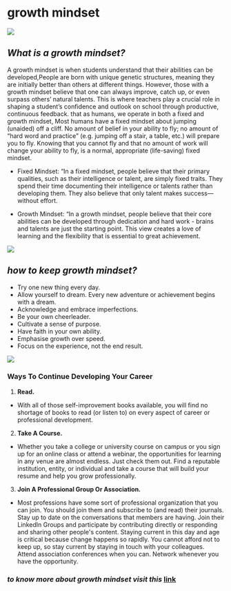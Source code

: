 # **growth mindset**

![](https://its.bconglobal.com/Portals/2/Images/resources-images/white-paper-2002/growth%20mindset%201.jpg?ver=2020-10-16-024745-400)

## *What is a growth mindset?*
A growth mindset is when students understand that their abilities can be developed,People are born with unique genetic structures, meaning they are initially better than others at different things. However, those with a growth mindset believe that one can always improve, catch up, or even surpass others’ natural talents. 
This is where teachers play a crucial role in shaping a student’s confidence and outlook on school through productive, continuous feedback. 
that as humans, we operate in both a fixed and growth mindset, Most humans have a fixed mindset about jumping (unaided) off a cliff. 
 No amount of belief in your ability to fly; no amount of “hard word and practice” (e.g. jumping off a stair, a table, etc.) will prepare you to fly.
 Knowing that you cannot fly and that no amount of work will change your ability to fly, is a normal, appropriate (life-saving) fixed mindset.
 
 * Fixed Mindset: “In a fixed mindset, people believe that their primary qualities, such as their intelligence or talent, are simply fixed traits. They spend their time documenting their intelligence or talents rather than developing them. They also believe that only talent makes success—without effort.

* Growth Mindset: “In a growth mindset, people believe that their core abilities can be developed through dedication and hard work - brains and talents are just the starting point. This view creates a love of learning and the flexibility that is essential to great achievement.

![](https://i2.wp.com/atlassianblog.wpengine.com/wp-content/uploads/NewGrowthMindset2.png?resize=768%2C960&ssl=1)

## *how to keep growth mindset?*
- Try one new thing every day. 
- Allow yourself to dream. Every new adventure or achievement begins with a dream. 
- Acknowledge and embrace imperfections. 
- Be your own cheerleader. 
- Cultivate a sense of purpose.
- Have faith in your own ability. 
- Emphasise growth over speed. 
- Focus on the experience, not the end result.


![](https://rgslearning.files.wordpress.com/2014/09/growth-mindset-1.jpg)

### **Ways To Continue Developing Your Career**
1. **Read.**
+ With all of those self-improvement books available, you will find no shortage of books to read (or listen to) on every aspect of career or professional development. 
 2. **Take A Course.**
  + Whether you take a college or university course on campus or you sign up for an online class or attend a webinar, the opportunities for learning in any venue are almost endless. Just check them out. Find a reputable institution, entity, or individual and take a course that will build your resume and help you grow professionally. 
3. **Join A Professional Group Or Association.**

+ Most professions have some sort of professional organization that you can join. You should join them and subscribe to (and read) their journals. Stay up to date on the conversations that members are having. Join their LinkedIn Groups and participate by contributing directly or responding and sharing other people's content. Staying current in this day and age is critical because change happens so rapidly. You cannot afford not to keep up, so stay current by staying in touch with your colleagues. Attend association conferences when you can. Network whenever you have the opportunity.

### *to know more about growth mindset visit this* [link](https://www.brainpickings.org/2014/01/29/carol-dweck-mindset/)
